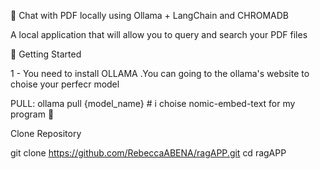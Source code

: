 🤖 Chat with PDF locally using Ollama + LangChain and CHROMADB

A local application that will allow you to query and search your PDF files

🚀 Getting Started

1 - You need to install OLLAMA .You can going to the ollama's website to choise your perfecr model

PULL:
ollama pull {model_name} # i choise nomic-embed-text for my program
 📁

 Clone Repository

 git clone https://github.com/RebeccaABENA/ragAPP.git
cd ragAPP
